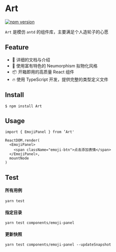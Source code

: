 # Art

[![npm version](https://img.shields.io/david/dev/ant-design/ant-design?style=flat-square)]()

`Art` 是模仿 `antd` 的组件库，主要满足个人造轮子的心愿

## Feature

- 📕 详细的文档与介绍
- 🎨 使用富有特色的 Neumorphism 拟物化风格
- 📦 开箱即用的高质量 React 组件
- 🔥 使用 TypeScript 开发，提供完整的类型定义文件

## Install

```
$ npm install Art
```

## Usage

```tsx
import { EmojiPanel } from ’Art'

ReactDOM.render(
  <EmojiPanel>
    <span className="emoji-btn">点击添加表情</span>
  </EmojiPanel>,
  mountNode
)
```

## Test

#### 所有用例

```
yarn test
```

#### 指定目录

```
yarn test components/emoji-panel
```

#### 更新快照

```
yarn test components/emoji-panel --updateSnapshot
```
